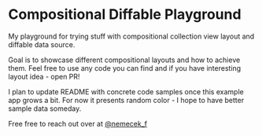 # Compositional Diffable Playground

My playground for trying stuff with compositional collection view layout and diffable data source.

Goal is to showcase different compositional layouts and how to achieve them. Feel free to use any code you can find and if you have interesting layout idea - open PR!

I plan to update README with concrete code samples once this example app grows a bit. For now it presents random color - I hope to have better sample data someday.

Free free to reach out over at [@nemecek_f](https://twitter.com/nemecek_f)